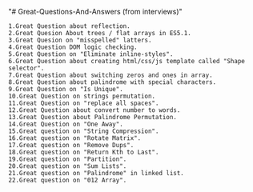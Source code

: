 "# Great-Questions-And-Answers (from interviews)" 
	
	1.Great Question about reflection.
	2.Great Quesion About trees / flat arrays in ES5.1.
	3.Great Quesion on "misspelled" latters.
	4.Great Question DOM logic checking.
	5.Great Question on "Eliminate inline-styles".
	6.Great Question about creating html/css/js template called "Shape selector".
	7.Great Question about switching zeros and ones in array.
	8.Great Question about palindrome with special characters. 
	9.Great Question on "Is Unique". 
	10.Great Question on strings permutation.
	11.Great Question on "replace all spaces".
	12.Great Question about convert number to words.
	13.Great Question about Palindrome Permutation.
	14.Great Question on "One Away".
	15.Great question on "String Compression".
	16.Great question on "Rotate Matrix".
	17.Great question on "Remove Dups".
	18.Great question on "Return Kth to Last".
	19.Great question on "Partition".
	20.Great question on "Sum Lists".
	21.Great question on "Palindrome" in linked list.
	22.Great question on "012 Array".
